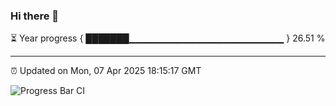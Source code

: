 ### Hi there 👋

⏳ Year progress { ███████▁▁▁▁▁▁▁▁▁▁▁▁▁▁▁▁▁▁▁▁▁▁▁ } 26.51 %

---

⏰ Updated on Mon, 07 Apr 2025 18:15:17 GMT

![Progress Bar CI](https://github.com/Shyam-Makwana/GitHub-Actions-Demo/workflows/Progress%20Bar%20CI/badge.svg)

